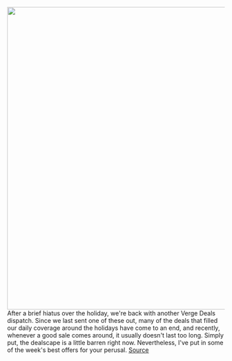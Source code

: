 <img src='https://cdn.vox-cdn.com/thumbor/wBQoAMuVfJQcZvwlbLmr6icTBMI=/0x0:2040x1360/1200x800/filters:focal(761x509:1087x835)/cdn.vox-cdn.com/uploads/chorus_image/image/68642619/akrales_191008_3706_0023.0.jpg' width='700px' /><br/>
After a brief hiatus over the holiday, we're back with another Verge Deals dispatch. Since we last sent one of these out, many of the deals that filled our daily coverage around the holidays have come to an end, and recently, whenever a good sale comes around, it usually doesn't last too long. Simply put, the dealscape is a little barren right now. Nevertheless, I've put in some of the week's best offers for your perusal.
<a href='https://www.theverge.com/good-deals/2021/1/9/22220396/amazon-halo-ring-fit-adventure-oneplus-nord-n10-5g-hbo-max-deal-sale'> Source <a/>